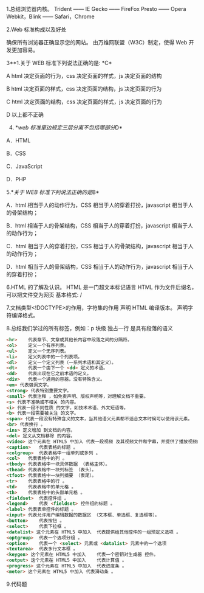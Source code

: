 1.总结浏览器内核。
Trident —— IE
Gecko —— FireFox
Presto ——  Opera
Webkit，Blink —— Safari，Chrome

2.Web 标准构成以及好处

确保所有浏览器正确显示您的网站。
由万维网联盟（W3C）制定，使得 Web 开发更加容易。

3\**1.关于 WEB 标准下列说法正确的是: *C\*

A html 决定页面的行为，css 决定页面的样式，js 决定页面的结构

B html 决定页面的样式，css 决定页面的结构，js 决定页面的行为

C html 决定页面的结构，css 决定页面的样式，js 决定页面的行为

D 以上都不正确

4. \**web 标准里边规定三层分离不包括哪部分*D\*

A．HTML

B．CSS

C．JavaScript

D．PHP

5.\**关于 WEB 标准下列说法正确的是*B\*

A．html 相当于人的动作行为，CSS 相当于人的穿着打扮，javascript 相当于人的骨架结构；

B．html 相当于人的骨架结构，CSS 相当于人的穿着打扮，javascript 相当于人的动作行为；

C．html 相当于人的穿着打扮，CSS 相当于人的骨架结构，javascript 相当于人的动作行为；

D．html 相当于人的骨架结构，CSS 相当于人的动作行为，javascript 相当于人的穿着打扮；

6.HTML 的了解及认识。
HTML 是一门超文本标记语言
HTML 作为文件后缀名，可以把文件变为网页
基本格式: <html> <head></head> <body></body></html>/

7.文档类型<!DOCTYPE>的作用，字符集<meta charset="UTF-8" />的作用
声明 HTML 编译版本。
声明字符编译格式。

8.总结我们学过的所有标签，例如：p 块级 独占一行 是具有段落的语义

```html
<hr>    代表章节、文章或其他长内容中段落之间的分隔符。
<ol>    定义一个有序列表。
<ul>    定义一个无序列表。
<li>    定义列表中的一个列表项。
<dl>    定义一个定义列表（一系列术语和其定义）。
<dt>    代表一个由下一个 <dd> 定义的术语。
<dd>    代表出现在它之前术语的定义。
<div>   代表一个通用的容器，没有特殊含义。
<em> 代表强调文字。
<strong> 代表特别重要文字。
<small> 代表注释 ，如免责声明、版权声明等，对理解文档不重要。
<s> 代表不准确或不相关 的内容。
<i> 代表一段不同性质 的文字，如技术术语、外文短语等。
<b> 代表一段需要被关注 的文字。
<span> 代表一段没有特殊含义的文本，当其他语义元素都不适合文本时候可以使用该元素。
<br> 代表换行 。
<ins> 定义增加 到文档的内容。
<del> 定义从文档移除 的内容。
<video> 这个元素在 HTML5 中加入 代表一段视频 及其视频文件和字幕，并提供了播放视频的用户界面。
<caption>   代表表格的标题 。
<colgroup>  代表表格中一组单列或多列 。
<col>   代表表格中的列 。
<tbody> 代表表格中一块具体数据 （表格主体）。
<thead> 代表表格中一块列标签 （表头）。
<tfoot> 代表表格中一块列摘要 （表尾）。
<tr>    代表表格中的行 。
<td>    代表表格中的单元格 。
<th>    代表表格中的头部单元格 。
<fieldset>  代表控件组 。
<legend>    代表 <fieldset> 控件组的标题 。
<label> 代表表单控件的标题 。
<input> 代表允许用户编辑数据的数据区 （文本框、单选框、复选框等）。
<button>    代表按钮 。
<select>    代表下拉框 。
<datalist> 这个元素在 HTML5 中加入  代表提供给其他控件的一组预定义选项 。
<optgroup>  代表一个选项分组 。
<option>    代表一个 <select> 元素或 <datalist> 元素中的一个选项
<textarea>  代表多行文本框 。
<keygen> 这个元素在 HTML5 中加入    代表一个密钥对生成器 控件。
<output> 这个元素在 HTML5 中加入    代表计算值 。
<progress> 这个元素在 HTML5 中加入  代表进度条 。
<meter> 这个元素在 HTML5 中加入 代表滑动条 。
```

9.代码题
